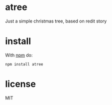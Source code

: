 # atree

Just a simple christmas tree, based on redit story

# install

With [npm](https://npmjs.org) do:

```
npm install atree
```

# license

MIT
